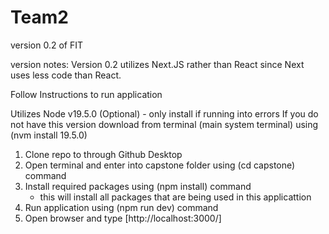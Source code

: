# Team2
version 0.2 of FIT

version notes:
Version 0.2 utilizes Next.JS rather than React
since Next uses less code than React.

Follow Instructions to run application

Utilizes Node v19.5.0 (Optional) - only install if running into errors
If you do not have this version download from terminal (main system terminal)
using (nvm install 19.5.0)

1. Clone repo to through Github Desktop
2. Open terminal and enter into capstone folder using (cd capstone) command
3. Install required packages using (npm install) command
   - this will install all packages that are being used in this applicattion
4. Run application using (npm run dev) command
5. Open browser and type [http://localhost:3000/]
